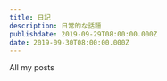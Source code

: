 ```yaml
---
title: 日記
description: 日常的な話題
publishdate: 2019-09-29T08:00:00.000Z
date: 2019-09-30T08:00:00.000Z
---
```


All my posts
